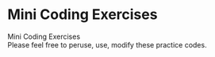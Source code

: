 # Mini Coding Exercises
 Mini Coding Exercises
 </br> Please feel free to peruse, use, modify these practice codes.
